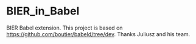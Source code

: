 # BIER_in_Babel
BIER Babel extension. This project is based on https://github.com/boutier/babeld/tree/dev. Thanks Juliusz and his team.
